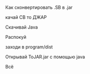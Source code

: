 Как сконвертировать .SB в .jar


качай СВ то ДЖАР

Скачивай Java

Распокуй

заходи в program/dist

Открывай ToJAR.jar с помощью java

Всё
